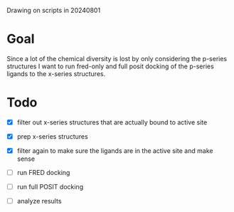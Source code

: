 Drawing on scripts in 20240801
# Goal
Since a lot of the chemical diversity is lost by only considering the p-series structures I want to run fred-only and full posit docking of the p-series ligands to the x-series structures.

# Todo
- [x] filter out x-series structures that are actually bound to active site
- [x] prep x-series structures
- [x] filter again to make sure the ligands are in the active site and make sense
- [ ] run FRED docking
- [ ] run full POSIT docking
- [ ] analyze results

